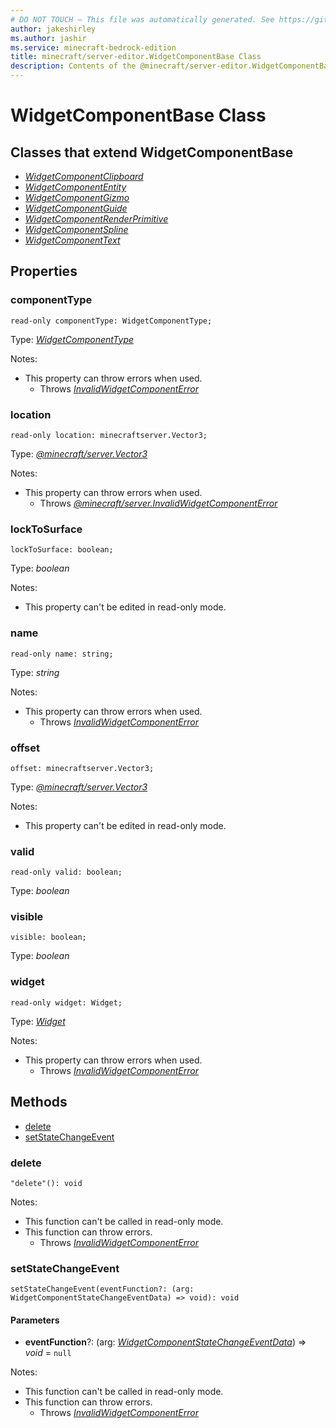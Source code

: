 ```yaml
---
# DO NOT TOUCH — This file was automatically generated. See https://github.com/mojang/minecraftapidocsgenerator to modify descriptions, examples, etc.
author: jakeshirley
ms.author: jashir
ms.service: minecraft-bedrock-edition
title: minecraft/server-editor.WidgetComponentBase Class
description: Contents of the @minecraft/server-editor.WidgetComponentBase class.
---
```

# WidgetComponentBase Class

## Classes that extend WidgetComponentBase
- [*WidgetComponentClipboard*](WidgetComponentClipboard.md)
- [*WidgetComponentEntity*](WidgetComponentEntity.md)
- [*WidgetComponentGizmo*](WidgetComponentGizmo.md)
- [*WidgetComponentGuide*](WidgetComponentGuide.md)
- [*WidgetComponentRenderPrimitive*](WidgetComponentRenderPrimitive.md)
- [*WidgetComponentSpline*](WidgetComponentSpline.md)
- [*WidgetComponentText*](WidgetComponentText.md)

## Properties

### **componentType**
`read-only componentType: WidgetComponentType;`

Type: [*WidgetComponentType*](WidgetComponentType.md)

Notes:
  - This property can throw errors when used.
    - Throws [*InvalidWidgetComponentError*](InvalidWidgetComponentError.md)

### **location**
`read-only location: minecraftserver.Vector3;`

Type: [*@minecraft/server.Vector3*](../../minecraft/server/Vector3.md)

Notes:
  - This property can throw errors when used.
    - Throws [*@minecraft/server.InvalidWidgetComponentError*](../../minecraft/server/InvalidWidgetComponentError.md)

### **lockToSurface**
`lockToSurface: boolean;`

Type: *boolean*

Notes:
  - This property can't be edited in read-only mode.

### **name**
`read-only name: string;`

Type: *string*

Notes:
  - This property can throw errors when used.
    - Throws [*InvalidWidgetComponentError*](InvalidWidgetComponentError.md)

### **offset**
`offset: minecraftserver.Vector3;`

Type: [*@minecraft/server.Vector3*](../../minecraft/server/Vector3.md)

Notes:
  - This property can't be edited in read-only mode.

### **valid**
`read-only valid: boolean;`

Type: *boolean*

### **visible**
`visible: boolean;`

Type: *boolean*

### **widget**
`read-only widget: Widget;`

Type: [*Widget*](Widget.md)

Notes:
  - This property can throw errors when used.
    - Throws [*InvalidWidgetComponentError*](InvalidWidgetComponentError.md)

## Methods
- [delete](#delete)
- [setStateChangeEvent](#setstatechangeevent)

### **delete**
`
"delete"(): void
`
  
Notes:
- This function can't be called in read-only mode.
- This function can throw errors.
  - Throws [*InvalidWidgetComponentError*](InvalidWidgetComponentError.md)

### **setStateChangeEvent**
`
setStateChangeEvent(eventFunction?: (arg: WidgetComponentStateChangeEventData) => void): void
`

#### **Parameters**
- **eventFunction**?: (arg: [*WidgetComponentStateChangeEventData*](WidgetComponentStateChangeEventData.md)) => *void* = `null`
  
Notes:
- This function can't be called in read-only mode.
- This function can throw errors.
  - Throws [*InvalidWidgetComponentError*](InvalidWidgetComponentError.md)
